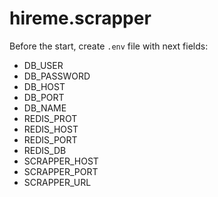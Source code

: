# hireme.scrapper

Before the start, create `.env` file with next fields:

* DB_USER
* DB_PASSWORD
* DB_HOST
* DB_PORT
* DB_NAME
* REDIS_PROT
* REDIS_HOST
* REDIS_PORT
* REDIS_DB
* SCRAPPER_HOST
* SCRAPPER_PORT
* SCRAPPER_URL
